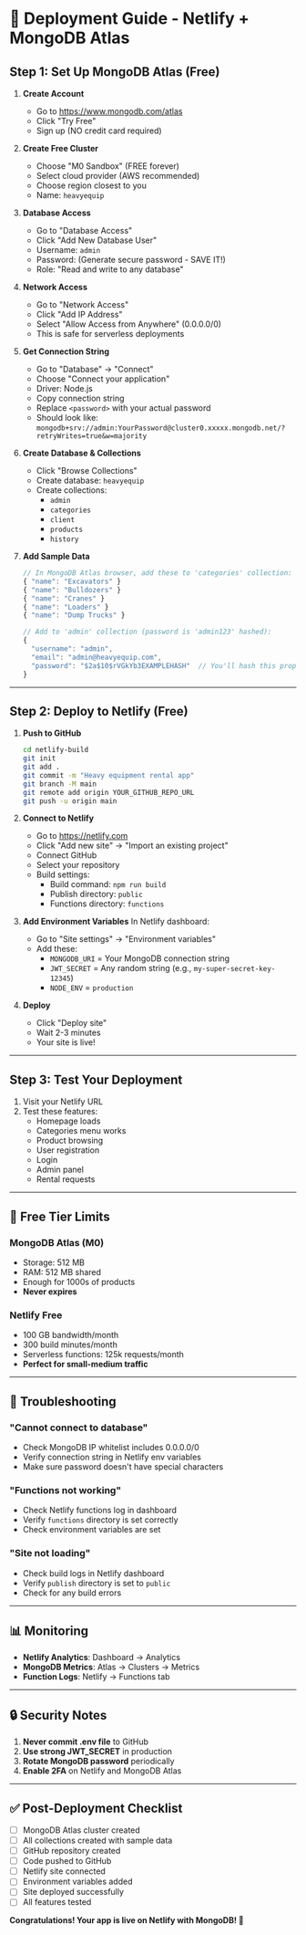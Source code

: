 # 🚀 Deployment Guide - Netlify + MongoDB Atlas

## Step 1: Set Up MongoDB Atlas (Free)

1. **Create Account**
   - Go to https://www.mongodb.com/atlas
   - Click "Try Free"
   - Sign up (NO credit card required)

2. **Create Free Cluster**
   - Choose "M0 Sandbox" (FREE forever)
   - Select cloud provider (AWS recommended)
   - Choose region closest to you
   - Name: `heavyequip`

3. **Database Access**
   - Go to "Database Access"
   - Click "Add New Database User"
   - Username: `admin`
   - Password: (Generate secure password - SAVE IT!)
   - Role: "Read and write to any database"

4. **Network Access**
   - Go to "Network Access"
   - Click "Add IP Address"
   - Select "Allow Access from Anywhere" (0.0.0.0/0)
   - This is safe for serverless deployments

5. **Get Connection String**
   - Go to "Database" → "Connect"
   - Choose "Connect your application"
   - Driver: Node.js
   - Copy connection string
   - Replace `<password>` with your actual password
   - Should look like: `mongodb+srv://admin:YourPassword@cluster0.xxxxx.mongodb.net/?retryWrites=true&w=majority`

6. **Create Database & Collections**
   - Click "Browse Collections"
   - Create database: `heavyequip`
   - Create collections:
     * `admin`
     * `categories`
     * `client`
     * `products`
     * `history`

7. **Add Sample Data**
   ```javascript
   // In MongoDB Atlas browser, add these to 'categories' collection:
   { "name": "Excavators" }
   { "name": "Bulldozers" }
   { "name": "Cranes" }
   { "name": "Loaders" }
   { "name": "Dump Trucks" }
   
   // Add to 'admin' collection (password is 'admin123' hashed):
   {
     "username": "admin",
     "email": "admin@heavyequip.com",
     "password": "$2a$10$rVGkYb3EXAMPLEHASH"  // You'll hash this properly
   }
   ```

---

## Step 2: Deploy to Netlify (Free)

1. **Push to GitHub**
   ```bash
   cd netlify-build
   git init
   git add .
   git commit -m "Heavy equipment rental app"
   git branch -M main
   git remote add origin YOUR_GITHUB_REPO_URL
   git push -u origin main
   ```

2. **Connect to Netlify**
   - Go to https://netlify.com
   - Click "Add new site" → "Import an existing project"
   - Connect GitHub
   - Select your repository
   - Build settings:
     * Build command: `npm run build`
     * Publish directory: `public`
     * Functions directory: `functions`

3. **Add Environment Variables**
   In Netlify dashboard:
   - Go to "Site settings" → "Environment variables"
   - Add these:
     * `MONGODB_URI` = Your MongoDB connection string
     * `JWT_SECRET` = Any random string (e.g., `my-super-secret-key-12345`)
     * `NODE_ENV` = `production`

4. **Deploy**
   - Click "Deploy site"
   - Wait 2-3 minutes
   - Your site is live!

---

## Step 3: Test Your Deployment

1. Visit your Netlify URL
2. Test these features:
   - Homepage loads
   - Categories menu works
   - Product browsing
   - User registration
   - Login
   - Admin panel
   - Rental requests

---

## 🎯 Free Tier Limits

### MongoDB Atlas (M0)
- Storage: 512 MB
- RAM: 512 MB shared
- Enough for 1000s of products
- **Never expires**

### Netlify Free
- 100 GB bandwidth/month
- 300 build minutes/month
- Serverless functions: 125k requests/month
- **Perfect for small-medium traffic**

---

## 🐛 Troubleshooting

### "Cannot connect to database"
- Check MongoDB IP whitelist includes 0.0.0.0/0
- Verify connection string in Netlify env variables
- Make sure password doesn't have special characters

### "Functions not working"
- Check Netlify functions log in dashboard
- Verify `functions` directory is set correctly
- Check environment variables are set

### "Site not loading"
- Check build logs in Netlify dashboard
- Verify `publish` directory is set to `public`
- Check for any build errors

---

## 📊 Monitoring

- **Netlify Analytics**: Dashboard → Analytics
- **MongoDB Metrics**: Atlas → Clusters → Metrics
- **Function Logs**: Netlify → Functions tab

---

## 🔒 Security Notes

1. **Never commit .env file** to GitHub
2. **Use strong JWT_SECRET** in production
3. **Rotate MongoDB password** periodically
4. **Enable 2FA** on Netlify and MongoDB Atlas

---

## ✅ Post-Deployment Checklist

- [ ] MongoDB Atlas cluster created
- [ ] All collections created with sample data
- [ ] GitHub repository created
- [ ] Code pushed to GitHub
- [ ] Netlify site connected
- [ ] Environment variables added
- [ ] Site deployed successfully
- [ ] All features tested

**Congratulations! Your app is live on Netlify with MongoDB! 🎉**
